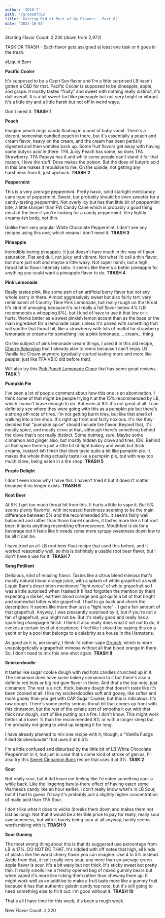 ```yaml
---
author: 'ID10-T'
path: '/gromomf/62'
title: 'Getting Rid of Most of My Flavors - Part 62'
date: '2023-10-02'
---
```


Starting Flavor Count: 2,230 (down from 2,972)

TASK OR TRASH - Each flavor gets assigned at least one task or it goes in the trash.

#Liquid Barn

**Pacific Cooler**

It's supposed to be a Capri Sun flavor and I'm a little surprised LB hasn't gotten a C&D for that. Pacific Cooler is supposed to be pineapple, apple, and grape. It mostly tastes “fruity” and sweet with nothing really distinct, it's dull overall. It is a bit sweet-tart like pineapple but not very bright or vibrant. It's a little dry and a little harsh but not off in weird ways.

Don't need it. **TRASH 1**

**Peach**

Imagine peach rings candy floating in a pool of baby vomit. There's a decent, somewhat candied peach in there, but it's essentially a peach and cream flavor, heavy on the cream, and the cream has been partially digested and then vomited back up. Some fruit flavors get away with having some butyric acid in there: TFA Juicy Peach has some, so does TFA Strawberry. TFA Papaya has it and while some people can't stand it for that reason, I love the stuff. Dose makes the poison. But the dose of butyric acid in this one makes it repulsive to me. On the upside, not getting any harshness from it, just upchuck. **TRASH 2**

**Peppermint**

This is a very average peppermint. Pretty basic, solid starlight mint/candy cane type of peppermint. Sweet, but probably should be even sweeter for a candy-tasting peppermint. Not overly icy but has that little bit of peppermint bite, a little sharper than FW Candy Cane which is probably a good thing most of the time if you're looking for a candy peppermint. Very lightly creamy-ish body, not thin.

Unlike their very popular White Chocolate Peppermint, I don't see any recipes using this one, which means I don't need it. **TRASH 3**

**Pineapple**

Incredibly boring pineapple. It just doesn't have much in the way of flavor saturation. Flat and dull, not juicy and vibrant. Not what I'd call a thin flavor, but more just soft and maybe a little waxy. Not super harsh, but a high throat hit to flavor intensity ratio. It seems like there's a better pineapple for anything you could want a pineapple flavor to do. **TRASH 4**

**Pink Lemonade**

Really tastes pink, like some part of an artificial berry flavor but not any whole berry in there. Almost aggressively sweet but also fairly tart, very reminiscent of Country Time Pink Lemonade, but really rough on the throat. It's kind of annoying because it's not really a full flavor below 4% (LB recommends a whopping 8%), but I kind of have to use it that low or it hurts. Works better as a sweet pinkish lemon accent than as the base or the main ingredient for a lemonade vape, unless it's paired with something that will soothe that throat hit, like a strawberry with lots of maltol for strawberry lemonade or creams for something like a pink lemonade.... cream... thing.

On the subject of pink lemonade cream things, I used it in this old recipe, [Cherry Belonging](https://alltheflavors.com/recipe/54852-cherry_belonging) that I already plan to remix because I can't enjoy LB Vanilla Ice Cream anymore (gradually started tasting more and more like pepper, just like TFA VBIC did before that).

Will also try this [Pink Punch Lemonade Clone](https://alltheflavors.com/recipe/175889-pink_punch_lemonade_clone/) that has some great reviews. **TASK 1**

**Pumpkin Pie**

I've seen a lot of people comment about how this one is an abomination. I think some of that might be people trying it at the 15% recommended by LB, which I wasn't brave enough to do. But even at 8% it's not great at all. I can definitely see where they were going with this as a pumpkin pie but there's a strong off-note of tires. I'm not getting burnt tires, but like that smell of walking into a tire shop. It's right up front and fairly noxious. It's like they decided that “pumpkin spice” should include tire flavor. Beyond that, it's mostly spice, and mostly clove at that, although there's something behind the clove that's not really distinct. Some nutmeg, sure. Maybe some cinnamon and ginger also, but mostly hidden by clove and tires, IDK. Behind all that spice there's just a little bit of light bakery and weak but thick creamy, custard-ish finish that does taste quite a bit like pumpkin pie. It makes the whole thing actually taste like a pumpkin pie, but with way too much clove, being eaten in a tire shop. **TRASH 5**

**Purple Delight**

I don't even know why I have this. I haven't tried it but it doesn't matter because it no longer exists. **TRASH 6**

**Root Beer**

At 9% I get too much throat hit from this. It hurts a little to vape it. But 5% seems plenty flavorful, with increased harshness seeming to be the main difference between 5% and the recommended 9%. It seems fairly well balanced and rather than those barrel candies, it tastes more like a flat root beer; it lacks anything resembling effervescence. Mouthfeel is ok for a beverage but it feels like it needs some more syrupy sweetness down low to be all it can be.

I have tried an all-LB root beer float recipe that used this before, and it worked reasonably well, so this is definitely a usable root beer flavor, but I don't have a use for it. **TRASH 7**

**Sang Petillant**

Delicious, kind of relaxing flavor. Tastes like a citrus blend mimosa that's mostly natural blood orange juice, with a splash of white grapefruit as well. Liquid Barn's description mentioned “light notes” of white grapefruit so I was a little surprised when I tasted it (I had forgotten the mention by then) expecting a darker, earthier blood orange and got quite a bit of that bright and somewhat bitter white grapefruit. I had to go back and check the description. It seems like more than just a “light note” - I got a fair amount of that grapefruit. Anyway, I was pleasantly surprised by it, but if you're not a fan of grapefruit, you might not be. But it's really good and really has a sparkling champagne finish. I think it also really does what it set out to do, it evokes a certain level of decadence. I feel like I should be vaping this on a yacht or by a pool that belongs to a celebrity at a house in the Hamptons.

As good as it is, personally, I think I'd rather vape [Grunch](https://alltheflavors.com/recipe/162546-grunch), which is more unapologetically a grapefruit mimosa without all that blood orange in there. So, I don't need to mix this one-shot again. **TRASH 8**

**Snickerdoodle**

It tastes like sugar cookie dough with red hots candies crunched up in it. The cinnamon does have some bakery cinnamon to it but there's also a definite red hots or big red gum flavor in there. And that's the top note, just cinnamon. The rest is a rich, thick, bakery dough that doesn't taste like it's been cooked at all. I like my snickerdoodles soft and gooey, like softer and more gooey than you get with CAP Sugar Cookie, but this is ridiculous. It's raw dough. There's some pretty serious throat hit that comes up front with this cinnamon, but the rest of the exhale sort of smooths it out with that thick raw dough, sort of like putting out a fire. I don't know. This might work better at a lower % than the recommended 8% or with a longer steep but I'm probably not going to wind up keeping it for long.

I have already planned to mix one recipe with it, though, a “Vanilla Fudge Filled Snickerdoodle” that uses it at 6.5%.

I'm a little confused and disturbed by the little bit of LB White Chocolate Peppermint in it, but just in case that's some kind of stroke of genius, I'll also try this [Sweet Cinnamon Buns](https://alltheflavors.com/recipe/285713-sweet_cinnamon_buns_mwc) recipe that uses it at 3%. **TASK 2**

**Sour**

Not really sour, but it did leave me feeling like I'd eaten something sour a while back. Like the lingering barely-there effect of having eaten some Warheads candy like an hour earlier. I don't really know what's in LB Sour, but if I had to guess I'd say it's probably just a slightly higher concentration of malic acid than TFA Sour.

I don't like what it does to wicks (breaks them down and makes them not last as long). Not that it would be a terrible price to pay for really, really sour awesomeness, but with it barely being sour at all anyway, hardly seems worth mixing with it. **TRASH 9**

**Sour Gummy**

The most wrong thing about this is that its suggested use percentage from LB is 17%. DO NOT DO THAT. It's riddled with off notes that high, all kinds of plastic like the worst cherry flavor you can imagine. Use 4 to 5% instead. Aside from that, it isn't really very sour, any more than an average green apple flavor is sour. It's a bit waxy but not thick. It's sticky sweet but pretty thin. It really smells like a freshly opened bag of mixed gummy bears but when vaped it's more like licking them rather than chewing them up. It might work well as an additive to make a fruit taste more like a gummy fruit because it has that authentic gelatin candy top note, but it's still going to need something else to fill it out. I'm good without it. **TRASH 10**

That's all I have time for this week, it's been a rough week.

New Flavor Count: 2,220
